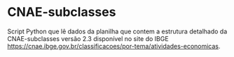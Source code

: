# CNAE-subclasses

Script Python que lê dados da planilha que contem a estrutura detalhado da CNAE-subclasses versão 2.3 disponível no site do IBGE https://cnae.ibge.gov.br/classificacoes/por-tema/atividades-economicas.
